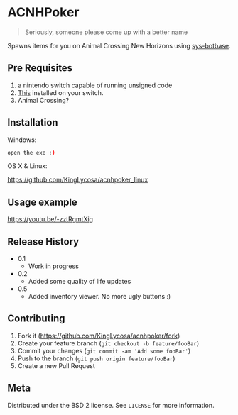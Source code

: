 # ACNHPoker
> Seriously, someone please come up with a better name

Spawns items for you on Animal Crossing New Horizons using [sys-botbase](https://github.com/olliz0r/sys-botbase).


## Pre Requisites
   1. a nintendo switch capable of running unsigned code
   2. [This](https://github.com/olliz0r/sys-botbase) installed on your switch.
   3. Animal Crossing?

## Installation

Windows:

```sh
open the exe :)
```

OS X & Linux:

https://github.com/KingLycosa/acnhpoker_linux



## Usage example

https://youtu.be/-zztRgmtXig


## Release History

* 0.1
    * Work in progress
* 0.2
   * Added some quality of life updates
* 0.5
   * Added inventory viewer. No more ugly buttons :)

## Contributing

1. Fork it (<https://github.com/KingLycosa/acnhpoker/fork>)
2. Create your feature branch (`git checkout -b feature/fooBar`)
3. Commit your changes (`git commit -am 'Add some fooBar'`)
4. Push to the branch (`git push origin feature/fooBar`)
5. Create a new Pull Request


## Meta

Distributed under the BSD 2 license. See ``LICENSE`` for more information.
